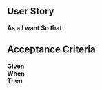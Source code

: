 ## User Story

**As a** 
**I want** 
**So that** 


## Acceptance Criteria

**Given**  
**When**  
**Then**  
